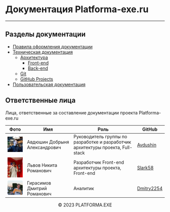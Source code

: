 # Документация Platforma-exe.ru
<hr>

## Разделы документации

- [Правила оформления документации](./DOCTERMS.md)
- [Техническая документация](./dev-docs/README.md)
  - [Архитектура](./dev-docs/Arch/README.md)
    - [Front-end](./dev-docs/Arch/Front-end/Front-end.md)
    - [Back-end](./dev-docs/Arch/Back-end/Back-end.md)
  - [Git](./dev-docs/Git/Readme.md)
  - [GitHub Projects](./dev-docs/Projects/GHProjects.md)
- [Пользовательская документация](./user-docs/README.md)

## Ответственные лица

Лица, ответственные за составление документации проекта Platforma-exe.ru

| Фото | Имя | Роль | GitHub |
|---|---|---|---|
| <img width="100px" src="./img/Авдюшин.png" alt=""/> | Авдюшин Добрыня Александрович | Руководитель группы по разработке и разработчик архитектуры проекта, Full-stack | [Avdushin](https://github.com/Avdushin) |
| <img width="100px" src="./img/Львов.jpg" alt=""/> | Львов Никита Романович | Разработчик Front-end архитектуры проекта, Front-end | [Slark58](https://github.com/Slark58) |
| <img width="100px" src="./img/Герасимов.png" alt=""/> | Гирасимов Дмитрий Романович | Аналитик | [Dmitry2254](https://github.com/Dmitry2254) |

<p align="center">&copy; 2023 PLATFORMA.EXE</p>